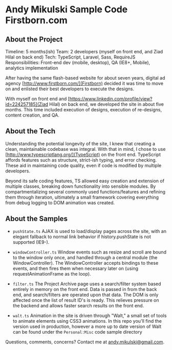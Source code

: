 Andy Mikulski Sample Code
Firstborn.com
===


## About the Project

Timeline: 5 months(ish)
Team: 2 developers (myself on front end, and Ziad Hilal on back end)
Tech: TypeScript, Laravel, Sass, RequireJS
Responsibilities: Front-end dev (mobile, desktop), QA (IE8+, Mobile), analytics implementation

After having the same flash-based website for about seven years, digital ad agency [http://www.firstborn.com/](Firstborn) decided it was time to move on and enlisted their best developers to execute the designs.

With myself on front end and [https://www.linkedin.com/profile/view?id=224257185](Ziad Hilal) on back end, we developed the site in about five months. This time included execution of designs, execution of re-designs, content creation, and QA.

## About the Tech

Understanding the potential longevity of the site, I knew that creating a clean, maintainable codebase was integral. With that in mind, I chose to use [http://www.typescriptlang.org/](TypeScript) on the front end. TypeScript affords features such as structure, strict-ish typing, and error checking. These aid in maintaining code quality, even if code is modified by multiple developers.

Beyond its safe coding features, TS allowed easy creation and extension of multiple classes, breaking down functionality into sensible modules. By compartmentalizing several commonly used functions/features and refining them through iteration, ultimately a small framework covering everything from debug logging to DOM animation was created.


## About the Samples

- `pushState.ts` AJAX is used to load/display pages across the site, with an elegant fallback to normal link behavior if history.pushState is not supported (IE9-).

- `windowController.ts` Window events such as resize and scroll are bound to the window only once, and handled through a central module (the WindowController). The WindowController accepts bindings to these events, and then fires them when necessary later on (using requestAnimationFrame as the loop).

- `filter.ts` The Project Archive page uses a search/filter system based entirely in memory on the front end. Data is passed in from the back end, and search/filters are operated upon that data. The DOM is only affected once the list of result ID's is ready. This relieves pressure on the backend and allows faster search results on the front end.

- `walt.ts` Animation in the site is driven through "Walt," a small set of tools to animate elements using CSS3 animations. In this repo you'll find the version used in production, however a more up to date version of Walt can be found under the `Personal:Misc` code sample directory


Questions, comments, concerns? Contact me at [andy.mikulski@gmail.com](andy.mikulski@gmail.com).